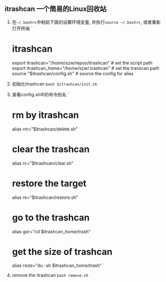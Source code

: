 ## itrashcan 一个简易的Linux回收站
1. 在`~/.bashrc`中粘贴下面的设置环境变量, 并执行`source ~/.bashrc`, 或者重新打开终端
    `
    # itrashcan
    export itrashcan="/home/szw/repos/itrashcan" # set the script path
    export itrashcan_home="/home/szw/.trashcan" # set the transcan path
    source "$itrashcan/config.sh" # source the config for alias
    `
2. 初始化itrashcan
    `
    bash $itrashcan/init.sh
    `
3. 查看config.sh中的命令别名
    `
    # rm by itrashcan
    alias rm="$itrashcan/delete.sh"

    # clear the trashcan
    alias rc="$itrashcan/clear.sh"

    # restore the target
    alias re="$itrashcan/restore.sh"

    # go to the trashcan
    alias gor="cd $itrashcan_home/trash"

    # get the size of trashcan
    alias rsize="du -sh $itrashcan_home/trash"
    `
4. remove the itrashcan
    `
    bash remove.sh
    `
